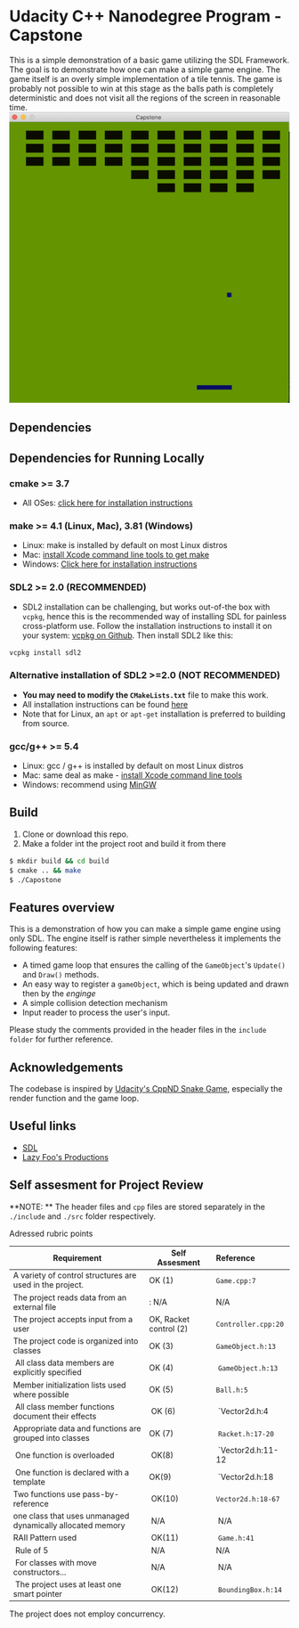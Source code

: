# Udacity C++ Nanodegree Program - Capstone
This is a simple demonstration of a basic game utilizing the SDL Framework.
The goal is to demonstrate how one can make a simple game engine.
The game itself is an overly simple implementation of a tile tennis. 
The game is probably not possible to win at this stage as the balls path is completely deterministic and does not visit all the regions of the screen in reasonable time.
<img src="screenshot.png"/>

## Dependencies
## Dependencies for Running Locally
### cmake >= 3.7
  * All OSes: [click here for installation instructions](https://cmake.org/install/)
### make >= 4.1 (Linux, Mac), 3.81 (Windows)
  * Linux: make is installed by default on most Linux distros
  * Mac: [install Xcode command line tools to get make](https://developer.apple.com/xcode/features/)
  * Windows: [Click here for installation instructions](http://gnuwin32.sourceforge.net/packages/make.htm)
### SDL2 >= 2.0 (RECOMMENDED)
  * SDL2 installation can be challenging, but works out-of-the box with `vcpkg`, hence this is the recommended way of installing SDL for painless cross-platform use. Follow the installation instructions to install it on your system: [vcpkg on Github](https://github.com/microsoft/vcpkg). Then install SDL2 like this:
  ```bash
  vcpkg install sdl2
  ```
### Alternative installation of SDL2 >=2.0 (NOT RECOMMENDED)
  * **You may need to modify the `CMakeLists.txt`** file to make this work.
  * All installation instructions can be found [here](https://wiki.libsdl.org/Installation)
  * Note that for Linux, an `apt` or `apt-get` installation is preferred to building from source.
### gcc/g++ >= 5.4
  * Linux: gcc / g++ is installed by default on most Linux distros
  * Mac: same deal as make - [install Xcode command line tools](https://developer.apple.com/xcode/features/)
  * Windows: recommend using [MinGW](http://www.mingw.org/)

## Build
1. Clone or download this repo.
2. Make a folder int the project root and build it from there
```bash
$ mkdir build && cd build
$ cmake .. && make
$ ./Capostone
```
## Features overview
This is a demonstration of how you can make a simple game engine using only SDL.  The engine itself is rather
simple nevertheless it implements the following features:

- A timed game loop that ensures the calling of the `GameObject`'s `Update()` and `Draw()` methods.
- An easy way to register a  `gameObject`, which is being updated and drawn then by the _enginge_
- A simple collision detection mechanism
- Input reader to process the user's input.

Please study the comments provided in the header files in the `include folder` for further reference.

## Acknowledgements

The codebase is inspired by [Udacity's CppND Snake Game](https://github.com/udacity/CppND-Capstone-Snake-Game), especially the render function and the game loop.  

## Useful links
- [SDL](https://www.libsdl.org)
- [Lazy Foo's Productions](https://lazyfoo.net/tutorials/SDL/index.php)

## Self assesment for Project Review

**NOTE: ** The header files and `cpp` files are stored separately in the `./include` and `./src` folder
respectively.

Adressed rubric points  


| Requirement                     | Self Assesment                     | Reference    |
| ------------------------------- | --------------------------------- |:------------ |
| A variety of control structures are used in the project. | OK (1)        | `Game.cpp:7` |
| The project reads data from an external file  |: N/A                 | N/A          |
| The project accepts input from a user | OK, Racket control (2)          | `Controller.cpp:20` |
| The project code is organized into classes | OK (3)                     | `GameObject.h:13`    |
| All class data members are explicitly specified  | OK (4)               | `GameObject.h:13`  |
| Member initialization lists used where possible   | OK (5)          | `Ball.h:5`     |
| All class member functions document their effects  | OK (6)         | `Vector2d.h:4  |
| Appropriate data and functions are grouped into classes | OK (7)    | `Racket.h:17-20` |
| One function is overloaded                        | OK(8)           | `Vector2d.h:11-12 |
| One function is declared with a template          | OK(9)           | `Vector2d.h:18    |
| Two functions use pass-by-reference               | OK(10)          | `Vector2d.h:18-67`  |
| one class that uses unmanaged dynamically allocated memory | N/A    | N/A               |
| RAII Pattern used                                 | OK(11)          | `Game.h:41`     |
| Rule of 5                                         | N/A             | N/A           |
| For classes with move constructors...             | N/A             | N/A           |
| The project uses at least one smart pointer       | OK(12)          | `BoundingBox.h:14`  |

The project does not employ concurrency.






